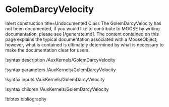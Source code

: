 <!-- MOOSE Documentation Stub: Remove this when content is added. -->

# GolemDarcyVelocity

!alert construction title=Undocumented Class
The GolemDarcyVelocity has not been documented, if you would like to contribute to MOOSE by
writing documentation, please see [/generate.md]. The content contained on this page explains
the typical documentation associated with a MooseObject; however, what is contained is ultimately
determined by what is necessary to make the documentation clear for users.

!syntax description /AuxKernels/GolemDarcyVelocity

!syntax parameters /AuxKernels/GolemDarcyVelocity

!syntax inputs /AuxKernels/GolemDarcyVelocity

!syntax children /AuxKernels/GolemDarcyVelocity

!bibtex bibliography
